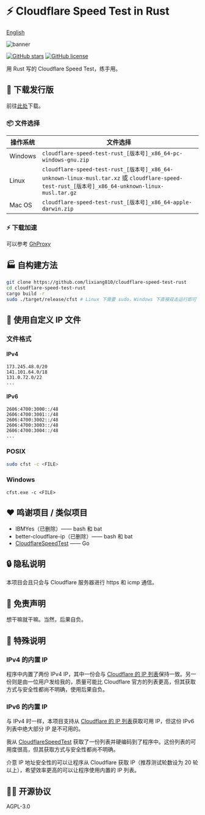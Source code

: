 # ⚡ Cloudflare Speed Test in Rust

[English](README-en_US.md)

![banner](https://socialify.git.ci/lixiang810/CloudflareSpeedTest-Rust/image?description=1&font=KoHo&forks=1&issues=1&language=1&name=1&owner=1&pattern=Circuit%20Board&pulls=1&stargazers=1&theme=Dark)

[![GitHub stars](https://img.shields.io/github/stars/lixiang810/cloudflare-speed-test-rust?style=for-the-badge)](https://github.com/lixiang810/cloudflare-speed-test-rust/stargazers) [![GitHub license](https://img.shields.io/github/license/lixiang810/cloudflare-speed-test-rust?style=for-the-badge)](https://github.com/lixiang810/cloudflare-speed-test-rust/blob/main/LICENSE)

用 Rust 写的 Cloudflare Speed Test，练手用。

## 🔖 下载发行版

前往[此处](https://github.com/lixiang810/cloudflare-speed-test-rust/releases/)下载。

### 📦 文件选择

| 操作系统 | 文件选择                                                                                                                                         |
| -------- | ------------------------------------------------------------------------------------------------------------------------------------------------ |
| Windows  | `cloudflare-speed-test-rust_[版本号]_x86_64-pc-windows-gnu.zip`                                                                                  |
| Linux    | `cloudflare-speed-test-rust_[版本号]_x86_64-unknown-linux-musl.tar.xz` 或 `cloudflare-speed-test-rust_[版本号]_x86_64-unknown-linux-musl.tar.gz` |
| Mac OS   | `cloudflare-speed-test-rust_[版本号]_x86_64-apple-darwin.zip`                                                                                    |

### ⚡ 下载加速

可以参考 [GhProxy](https://ghproxy.com)

## 🏭 自构建方法

```bash
git clone https://github.com/lixiang810/cloudflare-speed-test-rust
cd cloudflare-speed-test-rust
cargo build -r
sudo ./target/release/cfst # Linux 下需要 sudo，Windows 下直接双击运行即可
```

## 🔧 使用自定义 IP 文件

### 文件格式

#### IPv4

```plaintext
173.245.48.0/20
141.101.64.0/18
131.0.72.0/22
...
```

#### IPv6

```plaintext
2606:4700:3000::/48
2606:4700:3001::/48
2606:4700:3002::/48
2606:4700:3003::/48
2606:4700:3004::/48
...
```

### POSIX

```bash
sudo cfst -c <FILE>
```

### Windows

```dos
cfst.exe -c <FILE>
```

## ❤️ 鸣谢项目 / 类似项目

- IBMYes（已删除）—— bash 和 bat
- better-cloudflare-ip（已删除）—— bash 和 bat
- [CloudflareSpeedTest](https://github.com/XIU2/CloudflareSpeedTest) —— Go

## 🔒 隐私说明

本项目会且只会与 Cloudflare 服务器进行 https 和 icmp 通信。

## 🤯 免责声明

想干嘛就干嘛。当然，后果自负。

## 📝 特殊说明

### IPv4 的内置 IP

程序中内置了两份 IPv4 IP，其中一份会与 [Cloudflare 的 IP 列表](https://www.cloudflare.com/ips-v4)保持一致。另一份则是由一位用户发给我的，质量可能比 Cloudflare 官方的列表更高，但其获取方式与安全性都尚不明确，使用后果自负。

### IPv6 的内置 IP

与 IPv4 时一样，本项目支持从 [Cloudflare 的 IP 列表](https://www.cloudflare.com/ips-v6)获取可用 IP，但这份 IPv6 列表中绝大部分 IP 是不可用的。

我从 [CloudflareSpeedTest](https://github.com/XIU2/CloudflareSpeedTest) 获取了一份列表并硬编码到了程序中。这份列表的可用度很高，但其获取方式与安全性都尚不明确。

介意 IP 地址安全性的可以让程序从 Cloudflare 获取 IP（推荐测试轮数设为 20 轮以上），希望效率更高的可以让程序使用内置的 IP 列表。

## 🧑‍🏭 开源协议

AGPL-3.0
